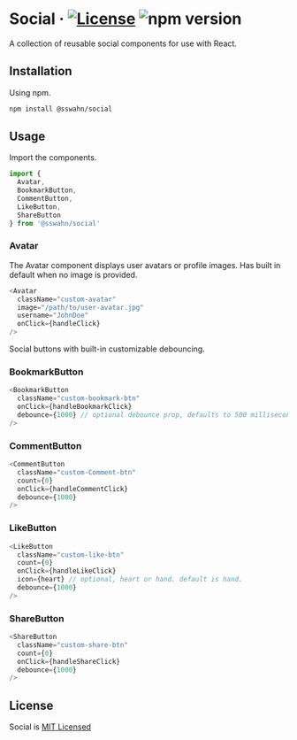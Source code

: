 # Social · [![License](https://img.shields.io/badge/License-MIT-blue.svg)](https://github.com/sswahn/social/blob/main/LICENSE) ![npm version](https://img.shields.io/npm/v/@sswahn/social)

A collection of reusable social components for use with React.  

## Installation

Using npm.
```bash
npm install @sswahn/social
```  

## Usage
Import the components.
```javascript
import {
  Avatar,
  BookmarkButton,
  CommentButton,
  LikeButton,
  ShareButton
} from '@sswahn/social'
```

### Avatar
The Avatar component displays user avatars or profile images. Has built in default when no image is provided.
```javascript
<Avatar
  className="custom-avatar"
  image="/path/to/user-avatar.jpg"
  username="JohnDoe"
  onClick={handleClick}
/>
```  

Social buttons with built-in customizable debouncing.  

### BookmarkButton
```javascript
<BookmarkButton
  className="custom-bookmark-btn"
  onClick={handleBookmarkClick}
  debounce={1000} // optional debounce prop, defaults to 500 milliseconds
/>
```  

### CommentButton
```javascript
<CommentButton
  className="custom-Comment-btn"
  count={0}
  onClick={handleCommentClick}
  debounce={1000} 
/>
```  

### LikeButton

```javascript
<LikeButton
  className="custom-like-btn"
  count={0}
  onClick={handleLikeClick}
  icon={heart} // optional, heart or hand. default is hand.
  debounce={1000}
/>
```  

### ShareButton
```javascript
<ShareButton
  className="custom-share-btn"
  count={0}
  onClick={handleShareClick}
  debounce={1000} 
/>
```

## License
Social is [MIT Licensed](https://github.com/sswahn/social/blob/main/LICENSE)
